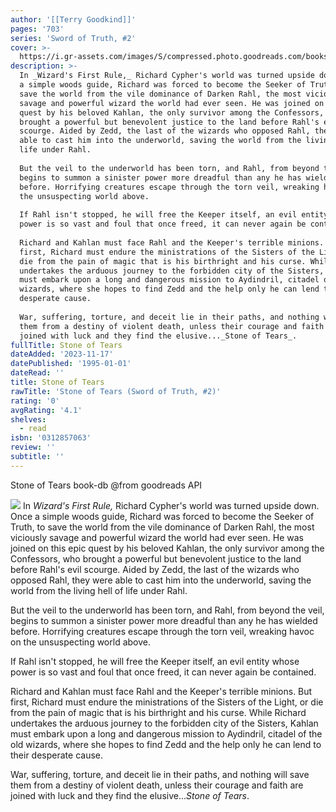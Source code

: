 ```yaml
---
author: '[[Terry Goodkind]]'
pages: '703'
series: 'Sword of Truth, #2'
cover: >-
  https://i.gr-assets.com/images/S/compressed.photo.goodreads.com/books/1478930875l/234184.jpg
description: >-
  In _Wizard's First Rule,_ Richard Cypher's world was turned upside down. Once
  a simple woods guide, Richard was forced to become the Seeker of Truth, to
  save the world from the vile dominance of Darken Rahl, the most viciously
  savage and powerful wizard the world had ever seen. He was joined on this epic
  quest by his beloved Kahlan, the only survivor among the Confessors, who
  brought a powerful but benevolent justice to the land before Rahl's evil
  scourge. Aided by Zedd, the last of the wizards who opposed Rahl, they were
  able to cast him into the underworld, saving the world from the living hell of
  life under Rahl.  
    
  But the veil to the underworld has been torn, and Rahl, from beyond the veil,
  begins to summon a sinister power more dreadful than any he has wielded
  before. Horrifying creatures escape through the torn veil, wreaking havoc on
  the unsuspecting world above.  
    
  If Rahl isn't stopped, he will free the Keeper itself, an evil entity whose
  power is so vast and foul that once freed, it can never again be contained.  
    
  Richard and Kahlan must face Rahl and the Keeper's terrible minions. But
  first, Richard must endure the ministrations of the Sisters of the Light, or
  die from the pain of magic that is his birthright and his curse. While Richard
  undertakes the arduous journey to the forbidden city of the Sisters, Kahlan
  must embark upon a long and dangerous mission to Aydindril, citadel of the old
  wizards, where she hopes to find Zedd and the help only he can lend to their
  desperate cause.  
    
  War, suffering, torture, and deceit lie in their paths, and nothing will save
  them from a destiny of violent death, unless their courage and faith are
  joined with luck and they find the elusive..._Stone of Tears_.
fullTitle: Stone of Tears
dateAdded: '2023-11-17'
datePublished: '1995-01-01'
dateRead: ''
title: Stone of Tears
rawTitle: 'Stone of Tears (Sword of Truth, #2)'
rating: '0'
avgRating: '4.1'
shelves:
  - read
isbn: '0312857063'
review: ''
subtitle: ''
---
```

Stone of Tears book-db 
@from goodreads API

![](https:&#x2F;&#x2F;i.gr-assets.com&#x2F;images&#x2F;S&#x2F;compressed.photo.goodreads.com&#x2F;books&#x2F;1478930875l&#x2F;234184.jpg)
In _Wizard&#39;s First Rule,_ Richard Cypher&#39;s world was turned upside down. Once a simple woods guide, Richard was forced to become the Seeker of Truth, to save the world from the vile dominance of Darken Rahl, the most viciously savage and powerful wizard the world had ever seen. He was joined on this epic quest by his beloved Kahlan, the only survivor among the Confessors, who brought a powerful but benevolent justice to the land before Rahl&#39;s evil scourge. Aided by Zedd, the last of the wizards who opposed Rahl, they were able to cast him into the underworld, saving the world from the living hell of life under Rahl.  
  
But the veil to the underworld has been torn, and Rahl, from beyond the veil, begins to summon a sinister power more dreadful than any he has wielded before. Horrifying creatures escape through the torn veil, wreaking havoc on the unsuspecting world above.  
  
If Rahl isn&#39;t stopped, he will free the Keeper itself, an evil entity whose power is so vast and foul that once freed, it can never again be contained.  
  
Richard and Kahlan must face Rahl and the Keeper&#39;s terrible minions. But first, Richard must endure the ministrations of the Sisters of the Light, or die from the pain of magic that is his birthright and his curse. While Richard undertakes the arduous journey to the forbidden city of the Sisters, Kahlan must embark upon a long and dangerous mission to Aydindril, citadel of the old wizards, where she hopes to find Zedd and the help only he can lend to their desperate cause.  
  
War, suffering, torture, and deceit lie in their paths, and nothing will save them from a destiny of violent death, unless their courage and faith are joined with luck and they find the elusive..._Stone of Tears_.